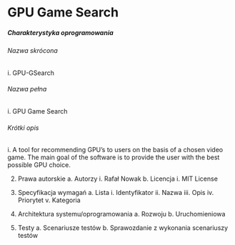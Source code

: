 # GPU Game Search

##### Charakterystyka oprogramowania
###### Nazwa skrócona
i.	GPU-GSearch
###### Nazwa pełna
i.	GPU Game Search
###### Krótki opis
i.	A tool for recommending GPU’s to users on the basis of a chosen video game. The main goal of the software is to provide the user with the best possible GPU choice.

2.	Prawa autorskie
a.	Autorzy
i.	Rafał Nowak
b.	Licencja
i.	MIT License

3.	Specyfikacja wymagań
a.	Lista
i.	Identyfikator
ii.	Nazwa
iii.	Opis
iv.	Priorytet
v.	Kategoria

4.	Architektura systemu/oprogramowania
a.	Rozwoju
b.	Uruchomieniowa

5.	Testy
a.	Scenariusze testów
b.	Sprawozdanie z wykonania scenariuszy testów

